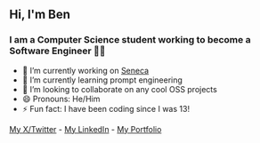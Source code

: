 ## Hi, I'm Ben ##
### I am a Computer Science student working to become a Software Engineer 🧑‍💻  ###

- 🔭 I’m currently working on [Seneca](https://www.x.com/realSenecaApp)
- 🌱 I’m currently learning prompt engineering
- 👯 I’m looking to collaborate on any cool OSS projects
- 😄 Pronouns: He/Him
- ⚡ Fun fact: I have been coding since I was 13!

[My X/Twitter](https://www.x.com/BenMDev13) - [My LinkedIn](https://www.linkedin.com/in/benmaigur) - [My Portfolio](https://www.benmai.me)
